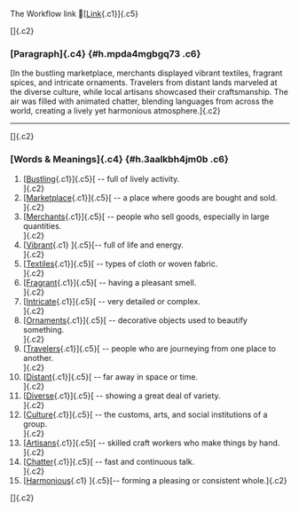 The Workflow link
👏[[Link](https://www.google.com/url?q=http://www.google.com&sa=D&source=editors&ust=1759850547979233&usg=AOvVaw1ojkJ_p7ueRd_fRfkYgMYE){.c1}]{.c5}

[]{.c2}

### [Paragraph]{.c4} {#h.mpda4mgbgq73 .c6}

[In the bustling marketplace, merchants displayed vibrant textiles,
fragrant spices, and intricate ornaments. Travelers from distant lands
marveled at the diverse culture, while local artisans showcased their
craftsmanship. The air was filled with animated chatter, blending
languages from across the world, creating a lively yet harmonious
atmosphere.]{.c2}

------------------------------------------------------------------------

[]{.c2}

### [Words & Meanings]{.c4} {#h.3aalkbh4jm0b .c6}

1.  [[Bustling](https://www.google.com/url?q=http://www.google.com&sa=D&source=editors&ust=1759850547981187&usg=AOvVaw28Zm03ciqujaOO67VcPVsc){.c1}]{.c5}[ --
    full of lively activity.\
    ]{.c2}
2.  [[Marketplace](https://www.google.com/url?q=http://www.google.com&sa=D&source=editors&ust=1759850547981586&usg=AOvVaw2hdQw_-qfHkIQSoZS-J2KJ){.c1}]{.c5}[ --
    a place where goods are bought and sold.\
    ]{.c2}
3.  [[Merchants](https://www.google.com/url?q=http://www.google.com&sa=D&source=editors&ust=1759850547981932&usg=AOvVaw0xz64WW4h-stqS03hq41rM){.c1}]{.c5}[ --
    people who sell goods, especially in large quantities.\
    ]{.c2}
4.  [[Vibrant](https://www.google.com/url?q=http://www.google.com&sa=D&source=editors&ust=1759850547982242&usg=AOvVaw3YDYnMNg8haVZQnwx7cpOz){.c1}
    ]{.c5}[-- full of life and energy.\
    ]{.c2}
5.  [[Textiles](https://www.google.com/url?q=http://www.google.com&sa=D&source=editors&ust=1759850547982519&usg=AOvVaw0H6YMT8he7MpO5IkCbqPwP){.c1}]{.c5}[ --
    types of cloth or woven fabric.\
    ]{.c2}
6.  [[Fragrant](https://www.google.com/url?q=http://www.google.com&sa=D&source=editors&ust=1759850547982744&usg=AOvVaw0CYpN-e-otVUEZnZ_OyW-4){.c1}]{.c5}[ --
    having a pleasant smell.\
    ]{.c2}
7.  [[Intricate](https://www.google.com/url?q=http://www.google.com&sa=D&source=editors&ust=1759850547982999&usg=AOvVaw2Autv9pamNCj3xXZpY1GC_){.c1}]{.c5}[ --
    very detailed or complex.\
    ]{.c2}
8.  [[Ornaments](https://www.google.com/url?q=http://www.google.com&sa=D&source=editors&ust=1759850547983227&usg=AOvVaw2Pp5m_aVDf5vheR0m66rLU){.c1}]{.c5}[ --
    decorative objects used to beautify something.\
    ]{.c2}
9.  [[Travelers](https://www.google.com/url?q=http://www.google.com&sa=D&source=editors&ust=1759850547983521&usg=AOvVaw3a5OhIapjMm8br2nRqIkUm){.c1}]{.c5}[ --
    people who are journeying from one place to another.\
    ]{.c2}
10. [[Distant](https://www.google.com/url?q=http://www.google.com&sa=D&source=editors&ust=1759850547983792&usg=AOvVaw32A0lgdglxBhZir2iFh1aB){.c1}]{.c5}[ --
    far away in space or time.\
    ]{.c2}
11. [[Diverse](https://www.google.com/url?q=http://www.google.com&sa=D&source=editors&ust=1759850547984007&usg=AOvVaw1moTNTsq-ht32kXzp6A_Wv){.c1}]{.c5}[ --
    showing a great deal of variety.\
    ]{.c2}
12. [[Culture](https://www.google.com/url?q=http://www.google.com&sa=D&source=editors&ust=1759850547984222&usg=AOvVaw0y11SQS_4kl0Yc3nrFVXKs){.c1}]{.c5}[ --
    the customs, arts, and social institutions of a group.\
    ]{.c2}
13. [[Artisans](https://www.google.com/url?q=http://www.google.com&sa=D&source=editors&ust=1759850547984577&usg=AOvVaw3VVJ2SDUZj3_Qto4aPq5Mc){.c1}]{.c5}[ --
    skilled craft workers who make things by hand.\
    ]{.c2}
14. [[Chatter](https://www.google.com/url?q=http://www.google.com&sa=D&source=editors&ust=1759850547984933&usg=AOvVaw1vH1xW6flPAFJ4hsxblaZ-){.c1}]{.c5}[ --
    fast and continuous talk.\
    ]{.c2}
15. [[Harmonious](https://www.google.com/url?q=http://www.google.com&sa=D&source=editors&ust=1759850547985302&usg=AOvVaw0OE6Unh6F-novMu0kZ7t1A){.c1}
    ]{.c5}[-- forming a pleasing or consistent whole.]{.c2}

[]{.c2}
